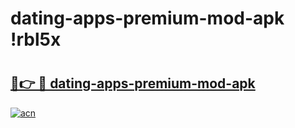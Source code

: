 # dating-apps-premium-mod-apk !rbl5x

# <h2><a href="https://tce5uj.esa.edu.pl?title=dating-apps-premium-mod-apk&ref=rbl5x">🔗👉 🔴 dating-apps-premium-mod-apk</a></h2>

[![acn](https://github.com/user-attachments/assets/0f9c940e-d8b0-45ae-aac7-cd30a18b3e1c)](https://tce5uj.esa.edu.pl?title=dating-apps-premium-mod-apk&ref=rbl5x)

